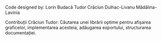 Code designed by:
Lorin Budacă
Tudor Crăciun
Dulhac-Livanu Mădălina-Lavinia

Contribuții Crăciun Tudor: Căutarea unei librării optime pentru afișarea graficelor, implementarea acesteia, adăugarea exportului, structurarea documentației.
